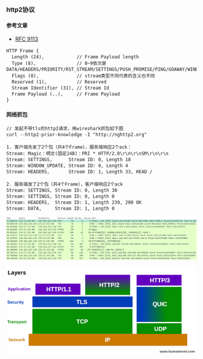 ### http2协议

#### 参考文章
* [RFC 9113](https://www.rfc-editor.org/rfc/rfc9113.html)

```
HTTP Frame {
  Length (24),            // Frame Payload length
  Type (8),               // 0~9依次是DATA/HEADERS/PRIORITY/RST_STREAM/SETTINGS/PUSH_PROMISE/PING/GOAWAY/WINDOW_UPDATE/CONTINUATION
  Flags (8),              // stream类型不同代表的含义也不同
  Reserved (1),           // Reserved
  Stream Identifier (31), // Stream Id
  Frame Payload (..),     // Frame Payload
}
```

#### 网络抓包
```
// 发起不带tls的http2请求，用wireshark抓包如下图
curl --http2-prior-knowledge -I "http://nghttp2.org"

1. 客户端先发了2个包（共4个Frame），服务端响应2个ack：
Stream: Magic：明文(固定24B)：PRI * HTTP/2.0\r\n\r\nSM\r\n\r\n
Stream: SETTINGS,      Stream ID: 0, Length 18
Stream: WINDOW_UPDATE, Stream ID: 0, Length 4
Stream: HEADERS,       Stream ID: 1, Length 33, HEAD /

2. 服务端发了2个包（共4个Frame），客户端响应2个ack
Stream: SETTINGS, Stream ID: 0, Length 30
Stream: SETTINGS, Stream ID: 0, Length 0
Stream: HEADERS,  Stream ID: 1, Length 239, 200 OK
Stream: DATA,     Stream ID: 1, Length 0
```

![img](../images/packet_http2.jpg)

![img](../images/http-versions.png)
